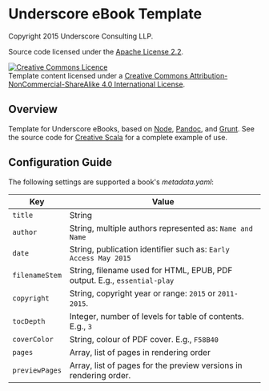 # Underscore eBook Template

Copyright 2015 Underscore Consulting LLP.

Source code licensed under the [Apache License 2.2][license].

<a rel="license" href="http://creativecommons.org/licenses/by-nc-sa/4.0/"><img alt="Creative Commons Licence" style="border-width:0" src="https://i.creativecommons.org/l/by-nc-sa/4.0/88x31.png" /></a><br />Template content licensed under a <a rel="license" href="http://creativecommons.org/licenses/by-nc-sa/4.0/">Creative Commons Attribution-NonCommercial-ShareAlike 4.0 International License</a>.

## Overview

Template for Underscore eBooks, based on [Node], [Pandoc], and [Grunt].
See the source code for [Creative Scala][creative-scala]
for a complete example of use.

[Node]: https://nodejs.org
[Pandoc]: http://pandoc.org/
[Grunt]: http://gruntjs.com/
[license]: https://httpd.apache.org/docs/2.2/license.html
[creative-scala]: https://github.com/underscoreio/creative-scala

## Configuration Guide

The following settings are supported a book's _metadata.yaml_:

 Key           | Value
-------------- | -------------
`title`        | String
`author`       | String, multiple authors represented as: `Name and Name`
`date`         | String, publication identifier such as: `Early Access May 2015`
`filenameStem` | String, filename used for HTML, EPUB, PDF output. E.g., `essential-play`
`copyright`    | String, copyright year or range: `2015` or `2011-2015`.
`tocDepth`     | Integer, number of levels for table of contents. E.g., `3`
`coverColor`   | String, colour of PDF cover. E.g., `F58B40`
`pages`        | Array, list of pages in rendering order
`previewPages` | Array, list of pages for the preview versions in rendering order.
